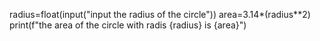 radius=float(input("input the radius of the circle"))
area=3.14*(radius**2)
print(f"the area of the circle with radis {radius} is {area}")
